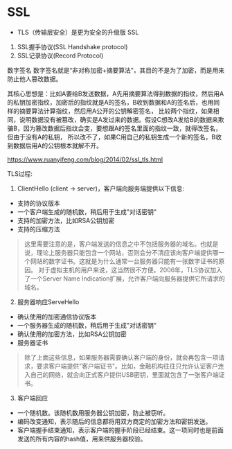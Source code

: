 
# SSL

* TLS（传输层安全）是更为安全的升级版 SSL

1. SSL握手协议(SSL Handshake protocol)
2. SSL记录协议(Record Protocol)

数字签名
数字签名就是“非对称加密+摘要算法”，其目的不是为了加密，而是用来防止他人篡改数据。

其核心思想是：比如A要给B发送数据，A先用摘要算法得到数据的指纹，然后用A的私钥加密指纹，加密后的指纹就是A的签名，B收到数据和A的签名后，也用同样的摘要算法计算指纹，然后用A公开的公钥解密签名，
比较两个指纹，如果相同，说明数据没有被篡改，确实是A发过来的数据。假设C想改A发给B的数据来欺骗B，因为篡改数据后指纹会变，要想跟A的签名里面的指纹一致，就得改签名，但由于没有A的私钥，
所以改不了，如果C用自己的私钥生成一个新的签名，B收到数据后用A的公钥根本就解不开。


https://www.ruanyifeng.com/blog/2014/02/ssl_tls.html


TLS过程:
1. ClientHello (client -> server)，客户端向服务端提供以下信息:

  * 支持的协议版本
  * 一个客户端生成的随机数，稍后用于生成"对话密钥"
  * 支持的加密方法，比如RSA公钥加密
  * 支持的压缩方法

> 这里需要注意的是，客户端发送的信息之中不包括服务器的域名。也就是说，理论上服务器只能包含一个网站，否则会分不清应该向客户端提供哪一个网站的数字证书。这就是为什么通常一台服务器只能有一张数字证书的原因。
> 对于虚拟主机的用户来说，这当然很不方便。2006年，TLS协议加入了一个Server Name Indication扩展，允许客户端向服务器提供它所请求的域名。

2. 服务器响应ServeHello

  * 确认使用的加密通信协议版本
  * 一个服务器生成的随机数，稍后用于生成"对话密钥"
  * 确认使用的加密方法，比如RSA公钥加密
  * 服务器证书

> 除了上面这些信息，如果服务器需要确认客户端的身份，就会再包含一项请求，要求客户端提供"客户端证书"。比如，金融机构往往只允许认证客户连入自己的网络，就会向正式客户提供USB密钥，里面就包含了一张客户端证书。

3. 客户端回应

  *  一个随机数。该随机数用服务器公钥加密，防止被窃听。
  * 编码改变通知，表示随后的信息都将用双方商定的加密方法和密钥发送。
  * 客户端握手结束通知，表示客户端的握手阶段已经结束。这一项同时也是前面发送的所有内容的hash值，用来供服务器校验。

